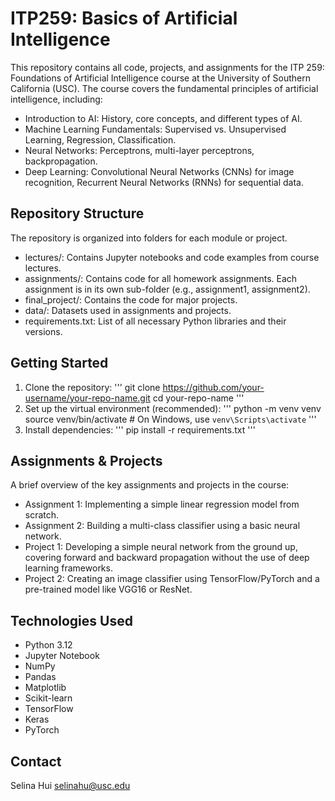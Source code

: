 # ITP259: Basics of Artificial Intelligence
This repository contains all code, projects, and assignments for the ITP 259: Foundations of Artificial Intelligence course at the University of Southern California (USC). The course covers the fundamental principles of artificial intelligence, including:

- Introduction to AI: History, core concepts, and different types of AI.
- Machine Learning Fundamentals: Supervised vs. Unsupervised Learning, Regression, Classification.
- Neural Networks: Perceptrons, multi-layer perceptrons, backpropagation.
- Deep Learning: Convolutional Neural Networks (CNNs) for image recognition, Recurrent Neural Networks (RNNs) for sequential data.

## Repository Structure
The repository is organized into folders for each module or project.
- lectures/: Contains Jupyter notebooks and code examples from course lectures.
- assignments/: Contains code for all homework assignments. Each assignment is in its own sub-folder (e.g., assignment1, assignment2).
- final_project/: Contains the code for major projects.
- data/: Datasets used in assignments and projects.
- requirements.txt: List of all necessary Python libraries and their versions.

## Getting Started
1. Clone the repository:
'''
git clone https://github.com/your-username/your-repo-name.git
cd your-repo-name
'''
2. Set up the virtual environment (recommended):
'''
python -m venv venv
source venv/bin/activate  # On Windows, use `venv\Scripts\activate`
'''
3. Install dependencies:
'''
pip install -r requirements.txt
'''

## Assignments & Projects
A brief overview of the key assignments and projects in the course:
- Assignment 1: Implementing a simple linear regression model from scratch.
- Assignment 2: Building a multi-class classifier using a basic neural network.
- Project 1: Developing a simple neural network from the ground up, covering forward and backward propagation without the use of deep learning frameworks.
- Project 2: Creating an image classifier using TensorFlow/PyTorch and a pre-trained model like VGG16 or ResNet.

## Technologies Used
- Python 3.12
- Jupyter Notebook
- NumPy
- Pandas
- Matplotlib
- Scikit-learn
- TensorFlow
- Keras
- PyTorch

## Contact
Selina Hui selinahu@usc.edu
